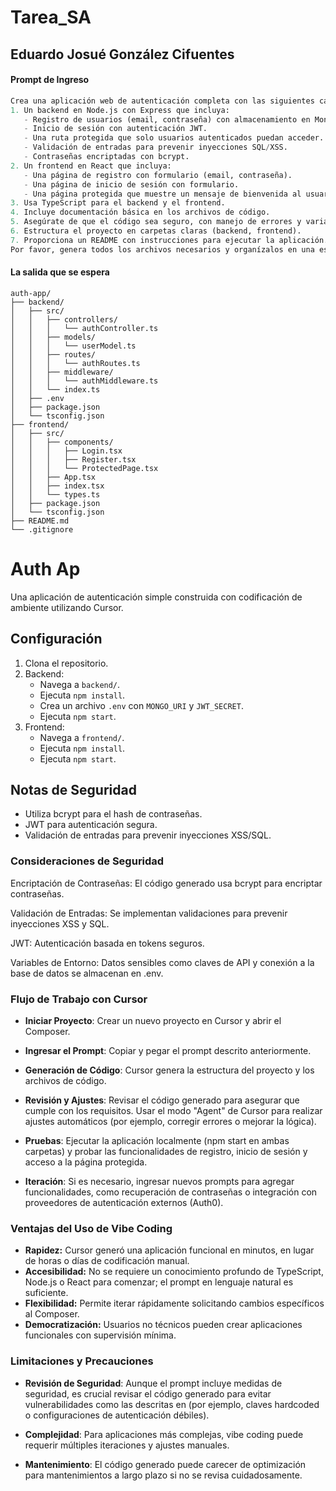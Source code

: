# Tarea_SA
## Eduardo Josué González Cifuentes

#### Prompt de Ingreso
```python
Crea una aplicación web de autenticación completa con las siguientes características:
1. Un backend en Node.js con Express que incluya:
   - Registro de usuarios (email, contraseña) con almacenamiento en MongoDB.
   - Inicio de sesión con autenticación JWT.
   - Una ruta protegida que solo usuarios autenticados puedan acceder.
   - Validación de entradas para prevenir inyecciones SQL/XSS.
   - Contraseñas encriptadas con bcrypt.
2. Un frontend en React que incluya:
   - Una página de registro con formulario (email, contraseña).
   - Una página de inicio de sesión con formulario.
   - Una página protegida que muestre un mensaje de bienvenida al usuario autenticado.
3. Usa TypeScript para el backend y el frontend.
4. Incluye documentación básica en los archivos de código.
5. Asegúrate de que el código sea seguro, con manejo de errores y variables de entorno para datos sensibles (como claves JWT y conexión a MongoDB).
6. Estructura el proyecto en carpetas claras (backend, frontend).
7. Proporciona un README con instrucciones para ejecutar la aplicación.
Por favor, genera todos los archivos necesarios y organízalos en una estructura de proyecto adecuada.
```

#### La salida que se espera
```plaintext
auth-app/
├── backend/
│   ├── src/
│   │   ├── controllers/
│   │   │   └── authController.ts
│   │   ├── models/
│   │   │   └── userModel.ts
│   │   ├── routes/
│   │   │   └── authRoutes.ts
│   │   ├── middleware/
│   │   │   └── authMiddleware.ts
│   │   └── index.ts
│   ├── .env
│   ├── package.json
│   └── tsconfig.json
├── frontend/
│   ├── src/
│   │   ├── components/
│   │   │   ├── Login.tsx
│   │   │   ├── Register.tsx
│   │   │   └── ProtectedPage.tsx
│   │   ├── App.tsx
│   │   ├── index.tsx
│   │   └── types.ts
│   ├── package.json
│   └── tsconfig.json
├── README.md
└── .gitignore
```

# Auth Ap
Una aplicación de autenticación simple construida con codificación de ambiente utilizando Cursor.

## Configuración
1. Clona el repositorio.
2. Backend:
   - Navega a `backend/`.
   - Ejecuta `npm install`.
   - Crea un archivo `.env` con `MONGO_URI` y `JWT_SECRET`.
   - Ejecuta `npm start`.
3. Frontend:
   - Navega a `frontend/`.
   - Ejecuta `npm install`.
   - Ejecuta `npm start`.

## Notas de Seguridad
- Utiliza bcrypt para el hash de contraseñas.
- JWT para autenticación segura.
- Validación de entradas para prevenir inyecciones XSS/SQL.

### Consideraciones de Seguridad
Encriptación de Contraseñas: El código generado usa bcrypt para encriptar contraseñas.

Validación de Entradas: Se implementan validaciones para prevenir inyecciones XSS y SQL.

JWT: Autenticación basada en tokens seguros.

Variables de Entorno: Datos sensibles como claves de API y conexión a la base de datos se almacenan en .env.

### Flujo de Trabajo con Cursor
- **Iniciar Proyecto**: Crear un nuevo proyecto en Cursor y abrir el Composer.

- **Ingresar el Prompt**: Copiar y pegar el prompt descrito anteriormente.

- **Generación de Código**: Cursor genera la estructura del proyecto y los archivos de código.

- **Revisión y Ajustes**: Revisar el código generado para asegurar que cumple con los requisitos. Usar el modo "Agent" de Cursor para realizar ajustes automáticos (por ejemplo, corregir errores o mejorar la lógica).

- **Pruebas**: Ejecutar la aplicación localmente (npm start en ambas carpetas) y probar las funcionalidades de registro, inicio de sesión y acceso a la página protegida.

- **Iteración**: Si es necesario, ingresar nuevos prompts para agregar funcionalidades, como recuperación de contraseñas o integración con proveedores de autenticación externos (Auth0).

### Ventajas del Uso de Vibe Coding
- **Rapidez:** Cursor generó una aplicación funcional en minutos, en lugar de horas o días de codificación manual.
- **Accesibilidad:** No se requiere un conocimiento profundo de TypeScript, Node.js o React para comenzar; el prompt en lenguaje natural es suficiente.
- **Flexibilidad:** Permite iterar rápidamente solicitando cambios específicos al Composer.
- **Democratización:** Usuarios no técnicos pueden crear aplicaciones funcionales con supervisión mínima.

###  Limitaciones y Precauciones
- **Revisión de Seguridad**: Aunque el prompt incluye medidas de seguridad, es crucial revisar el código generado para evitar vulnerabilidades como las descritas en (por ejemplo, claves hardcoded o configuraciones de autenticación débiles).

- **Complejidad**: Para aplicaciones más complejas, vibe coding puede requerir múltiples iteraciones y ajustes manuales.

- **Mantenimiento**: El código generado puede carecer de optimización para mantenimientos a largo plazo si no se revisa cuidadosamente.
